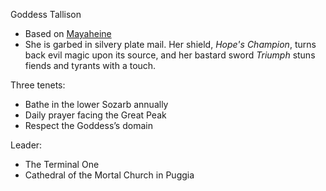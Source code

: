 
Goddess Tallison

- Based on [Mayaheine](https://www.thievesguild.cc/gods/god?godid=218)
- She is garbed in silvery plate mail. Her shield, _Hope's Champion_, turns back evil magic upon its source, and her bastard sword _Triumph_ stuns fiends and tyrants with a touch.

Three tenets:

- Bathe in the lower Sozarb annually
- Daily prayer facing the Great Peak
- Respect the Goddess’s domain

Leader:

- The Terminal One
- Cathedral of the Mortal Church in Puggia
